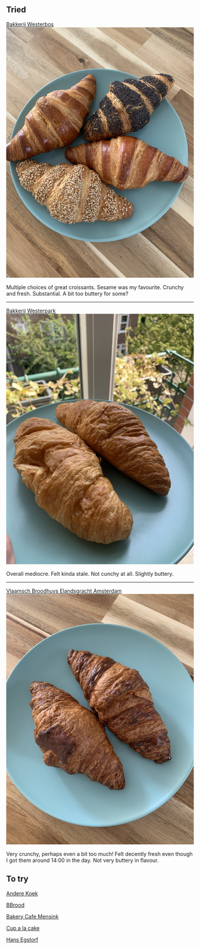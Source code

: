 
## Tried


[Bakkerij Westerbos](https://goo.gl/maps/HDt1rbwWizZbSXmo9?coh=178573&entry=tt)
![](../media/8EEAAED2-6A2C-4879-8EB2-CAF5A2634A43.jpeg)

Multiple choices of great croissants. Sesame was my favourite. Crunchy and fresh. Substantial. A bit too buttery for some?

---

[Bakkerij Westerpark](https://goo.gl/maps/AFLho5rWmXjubWpK8?coh=178573&entry=tt)
![](../media/B57C4E91-EA26-4CAF-8D30-84242B23756E.jpeg)

Overall mediocre. Felt kinda stale. Not cunchy at all. Slightly buttery.

---

[Vlaamsch Broodhuys Elandsgracht Amsterdam](https://goo.gl/maps/TYuBWMxEd7SGVkxU6?coh=178573&entry=tt)
![](../media/A0A654FE-10D5-4475-89A9-E99C1181553B.jpeg)

Very crunchy, perhaps even a bit too much! Felt decently fresh even though I got them around 14:00 in the day. Not very buttery in flavour.

## To try

[Andere Koek](https://goo.gl/maps/QmqTMij32WndcEpy7?coh=178573&entry=tt)

[BBrood](https://goo.gl/maps/bspJ5iv5ycCbCzhA9?coh=178573&entry=tt)

[Bakery Cafe Mensink](https://goo.gl/maps/DuLbnziuACg1TD7MA?coh=178573&entry=tt)

[Cup a la cake](https://goo.gl/maps/39fMEzXd9sLCLt516?coh=178573&entry=tt)

[Hans Egstorf](https://goo.gl/maps/9tyxmxyvuyJc1Pwa7?coh=178573&entry=tt)
